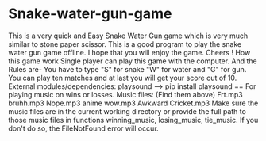 # Snake-water-gun-game
This is a very quick and Easy Snake Water Gun game which is very much similar to stone paper scissor. This is a good program to play the snake water gun game offline. I hope that you will enjoy the game. Cheers !  How this game work Single player can play this game with the computer. And the Rules are-  You have to type "S" for snake "W" for water and "G" for gun. You can play ten matches and at last you will get your score out of 10. External modules/dependencies: playsound --> pip install playsound == For playing music on wins or losses. Music files: (Find them above) Frt.mp3 bruhh.mp3 Nope.mp3 anime wow.mp3 Awkward Cricket.mp3 Make sure the music files are in the current working directory or provide the full path to those music files in functions winning_music, losing_music, tie_music. If you don't do so, the FileNotFound error will occur.
